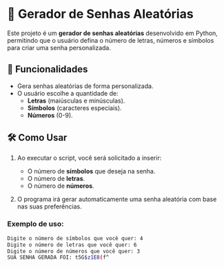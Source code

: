# 🔐 Gerador de Senhas Aleatórias

Este projeto é um **gerador de senhas aleatórias** desenvolvido em Python, permitindo que o usuário defina o número de letras, números e símbolos para criar uma senha personalizada.

## 🚀 Funcionalidades

- Gera senhas aleatórias de forma personalizada.
- O usuário escolhe a quantidade de:
  - **Letras** (maiúsculas e minúsculas).
  - **Símbolos** (caracteres especiais).
  - **Números** (0-9).

## 🛠️ Como Usar

1. Ao executar o script, você será solicitado a inserir:
   - O número de **símbolos** que deseja na senha.
   - O número de **letras**.
   - O número de **números**.
   
2. O programa irá gerar automaticamente uma senha aleatória com base nas suas preferências.

### Exemplo de uso:
```bash
Digite o número de símbolos que você quer: 4
Digite o número de letras que você quer: 6
Digite o número de números que você quer: 3
SUA SENHA GERADA FOI: t5G$z1E8(f^

